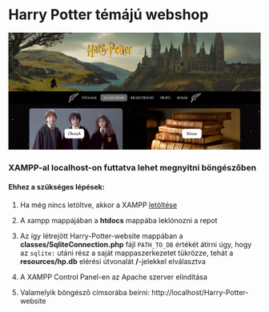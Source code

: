 # Harry Potter témájú webshop

![Screenshot of the categories page](/img/screen.png)

### XAMPP-al localhost-on futtatva lehet megnyitni böngészőben
#### Ehhez a szükséges lépések:
1. Ha még nincs letöltve, akkor a XAMPP [letöltése](https://www.apachefriends.org/download.html)

2. A xampp mappájában a **htdocs** mappába leklónozni a repot

3. Az így létrejött Harry-Potter-website mappában a **classes/SqliteConnection.php** fájl `PATH_TO_DB` értékét átírni úgy, hogy az `sqlite:` utáni rész a saját mappaszerkezetet tükrözze, tehát a **resources/hp.db** elérési útvonalát **/**-jelekkel elválasztva

4. A XAMPP Control Panel-en az Apache szerver elindítása

5. Valamelyik böngésző címsorába beírni: http://localhost/Harry-Potter-website
